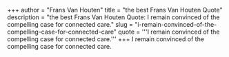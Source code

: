 +++
author = "Frans Van Houten"
title = "the best Frans Van Houten Quote"
description = "the best Frans Van Houten Quote: I remain convinced of the compelling case for connected care."
slug = "i-remain-convinced-of-the-compelling-case-for-connected-care"
quote = '''I remain convinced of the compelling case for connected care.'''
+++
I remain convinced of the compelling case for connected care.
